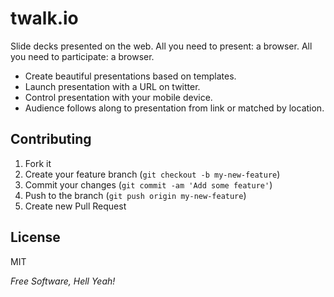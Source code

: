 twalk.io
=========

Slide decks presented on the web. All you need to present: a browser. All you need to participate: a browser.

  - Create beautiful presentations based on templates.
  - Launch presentation with a URL on twitter.
  - Control presentation with your mobile device.
  - Audience follows along to presentation from link or matched by location.


## Contributing

1. Fork it
2. Create your feature branch (`git checkout -b my-new-feature`)
3. Commit your changes (`git commit -am 'Add some feature'`)
4. Push to the branch (`git push origin my-new-feature`)
5. Create new Pull Request

License
-

MIT

*Free Software, Hell Yeah!*
